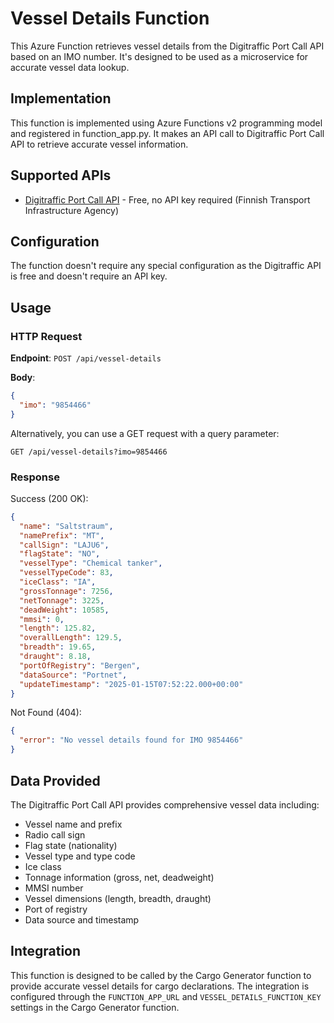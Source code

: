# Vessel Details Function

This Azure Function retrieves vessel details from the Digitraffic Port Call API based on an IMO number. It's designed to be used as a microservice for accurate vessel data lookup.

## Implementation

This function is implemented using Azure Functions v2 programming model and registered in function_app.py. It makes an API call to Digitraffic Port Call API to retrieve accurate vessel information.

## Supported APIs

- [Digitraffic Port Call API](https://meri.digitraffic.fi/api/port-call/v1/vessel-details) - Free, no API key required (Finnish Transport Infrastructure Agency)

## Configuration

The function doesn't require any special configuration as the Digitraffic API is free and doesn't require an API key.

## Usage

### HTTP Request

**Endpoint**: `POST /api/vessel-details`

**Body**:
```json
{
  "imo": "9854466"
}
```

Alternatively, you can use a GET request with a query parameter:
```
GET /api/vessel-details?imo=9854466
```

### Response

Success (200 OK):
```json
{
  "name": "Saltstraum",
  "namePrefix": "MT",
  "callSign": "LAJU6",
  "flagState": "NO",
  "vesselType": "Chemical tanker",
  "vesselTypeCode": 83,
  "iceClass": "IA",
  "grossTonnage": 7256,
  "netTonnage": 3225,
  "deadWeight": 10585,
  "mmsi": 0,
  "length": 125.82,
  "overallLength": 129.5,
  "breadth": 19.65,
  "draught": 8.18,
  "portOfRegistry": "Bergen",
  "dataSource": "Portnet",
  "updateTimestamp": "2025-01-15T07:52:22.000+00:00"
}
```

Not Found (404):
```json
{
  "error": "No vessel details found for IMO 9854466"
}
```

## Data Provided

The Digitraffic Port Call API provides comprehensive vessel data including:
- Vessel name and prefix
- Radio call sign
- Flag state (nationality)
- Vessel type and type code
- Ice class
- Tonnage information (gross, net, deadweight)
- MMSI number
- Vessel dimensions (length, breadth, draught)
- Port of registry
- Data source and timestamp

## Integration

This function is designed to be called by the Cargo Generator function to provide accurate vessel details for cargo declarations. The integration is configured through the `FUNCTION_APP_URL` and `VESSEL_DETAILS_FUNCTION_KEY` settings in the Cargo Generator function. 